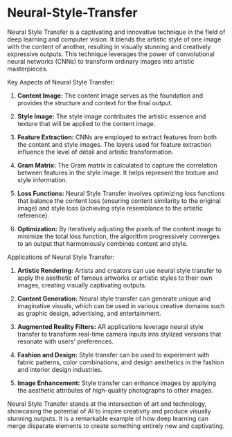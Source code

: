 # Neural-Style-Transfer
Neural Style Transfer is a captivating and innovative technique in the field of deep learning and computer vision. It blends the artistic style of one image with the content of another, resulting in visually stunning and creatively expressive outputs. This technique leverages the power of convolutional neural networks (CNNs) to transform ordinary images into artistic masterpieces.

Key Aspects of Neural Style Transfer:

1. **Content Image:** The content image serves as the foundation and provides the structure and context for the final output.

2. **Style Image:** The style image contributes the artistic essence and texture that will be applied to the content image.

3. **Feature Extraction:** CNNs are employed to extract features from both the content and style images. The layers used for feature extraction influence the level of detail and artistic transformation.

4. **Gram Matrix:** The Gram matrix is calculated to capture the correlation between features in the style image. It helps represent the texture and style information.

5. **Loss Functions:** Neural Style Transfer involves optimizing loss functions that balance the content loss (ensuring content similarity to the original image) and style loss (achieving style resemblance to the artistic reference).

6. **Optimization:** By iteratively adjusting the pixels of the content image to minimize the total loss function, the algorithm progressively converges to an output that harmoniously combines content and style.

Applications of Neural Style Transfer:

1. **Artistic Rendering:** Artists and creators can use neural style transfer to apply the aesthetic of famous artworks or artistic styles to their own images, creating visually captivating outputs.

2. **Content Generation:** Neural style transfer can generate unique and imaginative visuals, which can be used in various creative domains such as graphic design, advertising, and entertainment.

3. **Augmented Reality Filters:** AR applications leverage neural style transfer to transform real-time camera inputs into stylized versions that resonate with users' preferences.

4. **Fashion and Design:** Style transfer can be used to experiment with fabric patterns, color combinations, and design aesthetics in the fashion and interior design industries.

5. **Image Enhancement:** Style transfer can enhance images by applying the aesthetic attributes of high-quality photographs to other images.

Neural Style Transfer stands at the intersection of art and technology, showcasing the potential of AI to inspire creativity and produce visually stunning outputs. It is a remarkable example of how deep learning can merge disparate elements to create something entirely new and captivating.
